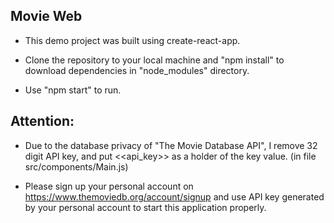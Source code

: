 ## Movie Web

- This demo project was built using create-react-app.

- Clone the repository to your local machine and "npm install" to download dependencies in "node_modules" directory.

- Use "npm start" to run.



## Attention:
- Due to the database privacy of "The Movie Database API", I remove 32 digit API key, and put <<api_key>> as a holder of the key value. (in file src/components/Main.js)

- Please sign up your personal account on https://www.themoviedb.org/account/signup and use API key generated by your personal account to start this application properly.
